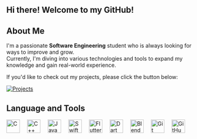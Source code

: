 <h2 align="left">Hi there! Welcome to my GitHub! </h2>


<h2 align="left">About Me</h2>

I'm a passionate **Software Engineering** student who is always looking for ways to improve and grow.  
Currently, I'm diving into various technologies and tools to expand my knowledge and gain real-world experience.  

If you'd like to check out my projects, please click the button below:

[![Projects](https://img.shields.io/badge/My_Projects-FFB8E0?style=for-the-badge&labelColor=FFB8E0&color=FFB8E0)](https://github.com/selinsmry?tab=repositories)


<h2 align="left">Language and Tools</h2>

<p align="left">
  <img src="https://cdn.jsdelivr.net/gh/devicons/devicon/icons/c/c-original.svg" alt="C" style="height:35px; margin-right:15px;" />
  <img src="https://cdn.jsdelivr.net/gh/devicons/devicon/icons/cplusplus/cplusplus-original.svg" alt="C++" style="height:35px; margin-right:15px;" />
  <img src="https://cdn.jsdelivr.net/gh/devicons/devicon/icons/java/java-original.svg" alt="Java" style="height:35px; margin-right:15px;" />
  <img src="https://cdn.jsdelivr.net/gh/devicons/devicon/icons/swift/swift-original.svg" alt="Swift" style="height:35px; margin-right:15px;" />
  <img src="https://cdn.jsdelivr.net/gh/devicons/devicon/icons/flutter/flutter-original.svg" alt="Flutter" style="height:35px; margin-right:15px;" />
  <img src="https://cdn.jsdelivr.net/gh/devicons/devicon/icons/dart/dart-original.svg" alt="Dart" style="height:35px; margin-right:15px;" />
  <img src="https://cdn.jsdelivr.net/gh/devicons/devicon/icons/blender/blender-original.svg" alt="Blender" style="height:35px; margin-right:15px;" />
  <img src="https://cdn.jsdelivr.net/gh/devicons/devicon/icons/git/git-original.svg" alt="Git" style="height:35px; margin-right:15px;" />
  <img src="https://cdn.jsdelivr.net/gh/devicons/devicon/icons/github/github-original.svg" alt="GitHub" style="height:35px; margin-right:15px;" />
</p>

